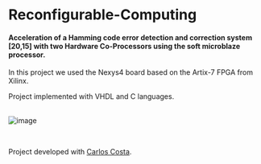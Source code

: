 # Reconfigurable-Computing

#### Acceleration of a Hamming code error detection and correction system [20,15] with two Hardware Co-Processors using the soft microblaze processor.

In this project we used the Nexys4 board based on the Artix-7 FPGA from Xilinx. 

Project implemented with VHDL and C languages. 
<br>
<br>

![image](https://github.com/CF2001/Reconfigurable-Computing/assets/84447852/2c166e54-68fe-4a1a-aa62-f279a3ba0a8e)

<br>

Project developed with [Carlos Costa](https://github.com/carlosrjpcosta).
